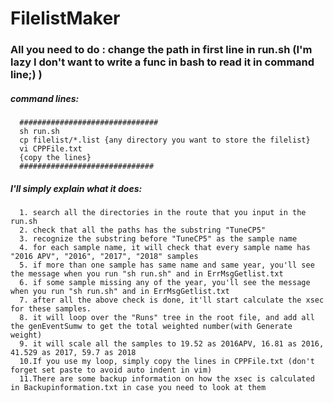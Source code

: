 # FilelistMaker
### All you need to do : change the path in first line in run.sh (I'm lazy I don't want to write a func in bash to read it in command line;) )
##### command lines:
      ###############################
      sh run.sh
      cp filelist/*.list {any directory you want to store the filelist}
      vi CPPFile.txt
      {copy the lines}
      ##############################
##### I'll simply explain what it does:
      1. search all the directories in the route that you input in the run.sh
      2. check that all the paths has the substring "TuneCP5"
      3. recognize the substring before "TuneCP5" as the sample name
      4. for each sample name, it will check that every sample name has "2016 APV", "2016", "2017", "2018" samples
      5. if more than one sample has same name and same year, you'll see the message when you run "sh run.sh" and in ErrMsgGetlist.txt
      6. if some sample missing any of the year, you'll see the message when you run "sh run.sh" and in ErrMsgGetlist.txt
      7. after all the above check is done, it'll start calculate the xsec for these samples.
      8. it will loop over the "Runs" tree in the root file, and add all the genEventSumw to get the total weighted number(with Generate weight)
      9. it will scale all the samples to 19.52 as 2016APV, 16.81 as 2016, 41.529 as 2017, 59.7 as 2018
      10.If you use my loop, simply copy the lines in CPPFile.txt (don't forget set paste to avoid auto indent in vim)
      11.There are some backup information on how the xsec is calculated in Backupinformation.txt in case you need to look at them
